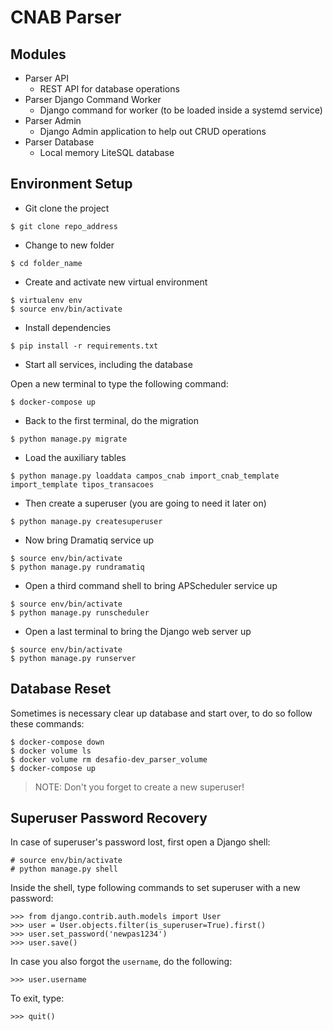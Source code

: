 # CNAB Parser

## Modules

- Parser API
  - REST API for database operations
- Parser Django Command Worker
  - Django command for worker (to be loaded inside a systemd service)
- Parser Admin
  - Django Admin application to help out CRUD operations
- Parser Database
  - Local memory LiteSQL database

## Environment Setup

- Git clone the project

```
$ git clone repo_address
```

- Change to new folder

```
$ cd folder_name
```

- Create and activate new virtual environment

```
$ virtualenv env
$ source env/bin/activate
```

- Install dependencies

```
$ pip install -r requirements.txt
```

- Start all services, including the database

Open a new terminal to type the following command:

```
$ docker-compose up
```

- Back to the first terminal, do the migration

```
$ python manage.py migrate
```

- Load the auxiliary tables
```
$ python manage.py loaddata campos_cnab import_cnab_template import_template tipos_transacoes
```

- Then create a superuser (you are going to need it later on)

```
$ python manage.py createsuperuser
```

- Now bring Dramatiq service up

```
$ source env/bin/activate
$ python manage.py rundramatiq
```

- Open a third command shell to bring APScheduler service up

```
$ source env/bin/activate
$ python manage.py runscheduler
```

- Open a last terminal to bring the Django web server up

```
$ source env/bin/activate
$ python manage.py runserver
```

## Database Reset

Sometimes is necessary clear up database and start over, to do so follow these commands:

```
$ docker-compose down
$ docker volume ls
$ docker volume rm desafio-dev_parser_volume
$ docker-compose up
```

> NOTE: Don't you forget to create a new superuser!

## Superuser Password Recovery


In case of superuser's password lost, first open a Django shell:

```
# source env/bin/activate
# python manage.py shell
```

Inside the shell, type following commands to set superuser with a new password:

```
>>> from django.contrib.auth.models import User
>>> user = User.objects.filter(is_superuser=True).first()
>>> user.set_password('newpas1234')
>>> user.save()
```

In case you also forgot the `username`, do the following:

```
>>> user.username
```

To exit, type:

```
>>> quit()
```
